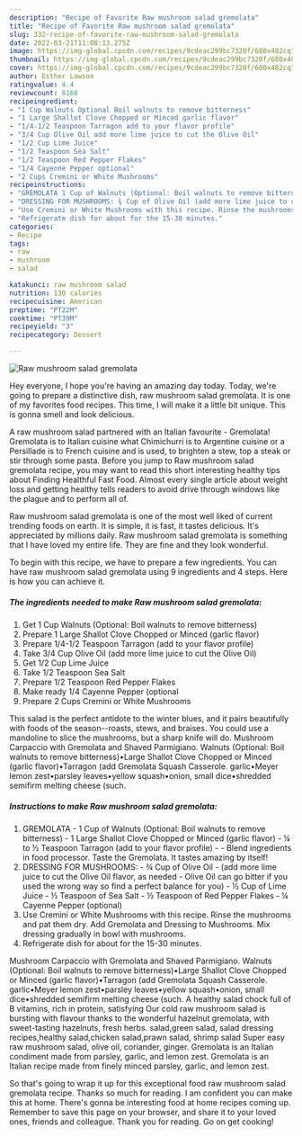 ```yaml
---
description: "Recipe of Favorite Raw mushroom salad gremolata"
title: "Recipe of Favorite Raw mushroom salad gremolata"
slug: 332-recipe-of-favorite-raw-mushroom-salad-gremolata
date: 2022-03-21T11:08:13.275Z
image: https://img-global.cpcdn.com/recipes/9cdeac299bc7320f/680x482cq70/raw-mushroom-salad-gremolata-recipe-main-photo.jpg
thumbnail: https://img-global.cpcdn.com/recipes/9cdeac299bc7320f/680x482cq70/raw-mushroom-salad-gremolata-recipe-main-photo.jpg
cover: https://img-global.cpcdn.com/recipes/9cdeac299bc7320f/680x482cq70/raw-mushroom-salad-gremolata-recipe-main-photo.jpg
author: Esther Lawson
ratingvalue: 4.4
reviewcount: 8168
recipeingredient:
- "1 Cup Walnuts Optional Boil walnuts to remove bitterness"
- "1 Large Shallot Clove Chopped or Minced garlic flavor"
- "1/4-1/2 Teaspoon Tarragon add to your flavor profile"
- "3/4 Cup Olive Oil add more lime juice to cut the Olive Oil"
- "1/2 Cup Lime Juice"
- "1/2 Teaspoon Sea Salt"
- "1/2 Teaspoon Red Pepper Flakes"
- "1/4 Cayenne Pepper optional"
- "2 Cups Cremini or White Mushrooms"
recipeinstructions:
- "GREMOLATA 1 Cup of Walnuts (Optional: Boil walnuts to remove bitterness) 1 Large Shallot Clove Chopped or Minced (garlic flavor) ¼ to ½ Teaspoon Tarragon (add to your flavor profile)  Blend ingredients in food processor. Taste the Gremolata. It tastes amazing by itself!"
- "DRESSING FOR MUSHROOMS: ¾ Cup of Olive Oil (add more lime juice to cut the Olive Oil flavor, as needed - Olive Oil can go bitter if you used the wrong way so find a perfect balance for you) ½ Cup of Lime Juice ½ Teaspoon of Sea Salt ½ Teaspoon of Red Pepper Flakes ¼ Cayenne Pepper (optional)"
- "Use Cremini or White Mushrooms with this recipe. Rinse the mushrooms and pat them dry. Add Gremolata and Dressing to Mushrooms. Mix dressing gradually in bowl with mushrooms."
- "Refrigerate dish for about for the 15-30 minutes."
categories:
- Recipe
tags:
- raw
- mushroom
- salad

katakunci: raw mushroom salad 
nutrition: 130 calories
recipecuisine: American
preptime: "PT22M"
cooktime: "PT39M"
recipeyield: "3"
recipecategory: Dessert

---
```



![Raw mushroom salad gremolata](https://img-global.cpcdn.com/recipes/9cdeac299bc7320f/680x482cq70/raw-mushroom-salad-gremolata-recipe-main-photo.jpg)

Hey everyone, I hope you're having an amazing day today. Today, we're going to prepare a distinctive dish, raw mushroom salad gremolata. It is one of my favorites food recipes. This time, I will make it a little bit unique. This is gonna smell and look delicious.

A raw mushroom salad partnered with an Italian favourite - Gremolata! Gremolata is to Italian cuisine what Chimichurri is to Argentine cuisine or a Persillade is to French cuisine and is used, to brighten a stew, top a steak or stir through some pasta. Before you jump to Raw mushroom salad gremolata recipe, you may want to read this short interesting healthy tips about Finding Healthful Fast Food. Almost every single article about weight loss and getting healthy tells readers to avoid drive through windows like the plague and to perform all of.

Raw mushroom salad gremolata is one of the most well liked of current trending foods on earth. It is simple, it is fast, it tastes delicious. It's appreciated by millions daily. Raw mushroom salad gremolata is something that I have loved my entire life. They are fine and they look wonderful.


To begin with this recipe, we have to prepare a few ingredients. You can have raw mushroom salad gremolata using 9 ingredients and 4 steps. Here is how you can achieve it.

<!--inarticleads1-->

##### The ingredients needed to make Raw mushroom salad gremolata:

1. Get 1 Cup Walnuts (Optional: Boil walnuts to remove bitterness)
1. Prepare 1 Large Shallot Clove Chopped or Minced (garlic flavor)
1. Prepare 1/4-1/2 Teaspoon Tarragon (add to your flavor profile)
1. Take 3/4 Cup Olive Oil (add more lime juice to cut the Olive Oil)
1. Get 1/2 Cup Lime Juice
1. Take 1/2 Teaspoon Sea Salt
1. Prepare 1/2 Teaspoon Red Pepper Flakes
1. Make ready 1/4 Cayenne Pepper (optional
1. Prepare 2 Cups Cremini or White Mushrooms


This salad is the perfect antidote to the winter blues, and it pairs beautifully with foods of the season--roasts, stews, and braises. You could use a mandoline to slice the mushrooms, but a sharp knife will do. Mushroom Carpaccio with Gremolata and Shaved Parmigiano. Walnuts (Optional: Boil walnuts to remove bitterness)•Large Shallot Clove Chopped or Minced (garlic flavor)•Tarragon (add Gremolata Squash Casserole. garlic•Meyer lemon zest•parsley leaves•yellow squash•onion, small dice•shredded semifirm melting cheese (such. 

<!--inarticleads2-->

##### Instructions to make Raw mushroom salad gremolata:

1. GREMOLATA - 1 Cup of Walnuts (Optional: Boil walnuts to remove bitterness) - 1 Large Shallot Clove Chopped or Minced (garlic flavor) - ¼ to ½ Teaspoon Tarragon (add to your flavor profile) -  - Blend ingredients in food processor. Taste the Gremolata. It tastes amazing by itself!
1. DRESSING FOR MUSHROOMS: - ¾ Cup of Olive Oil - (add more lime juice to cut the Olive Oil flavor, as needed - Olive Oil can go bitter if you used the wrong way so find a perfect balance for you) - ½ Cup of Lime Juice - ½ Teaspoon of Sea Salt - ½ Teaspoon of Red Pepper Flakes - ¼ Cayenne Pepper (optional)
1. Use Cremini or White Mushrooms with this recipe. Rinse the mushrooms and pat them dry. Add Gremolata and Dressing to Mushrooms. Mix dressing gradually in bowl with mushrooms.
1. Refrigerate dish for about for the 15-30 minutes.


Mushroom Carpaccio with Gremolata and Shaved Parmigiano. Walnuts (Optional: Boil walnuts to remove bitterness)•Large Shallot Clove Chopped or Minced (garlic flavor)•Tarragon (add Gremolata Squash Casserole. garlic•Meyer lemon zest•parsley leaves•yellow squash•onion, small dice•shredded semifirm melting cheese (such. A healthy salad chock full of B vitamins, rich in protein, satisfying Our cold raw mushroom salad is bursting with flavour thanks to the wonderful hazelnut gremolata, with sweet-tasting hazelnuts, fresh herbs. salad,green salad, salad dressing recipes,healthy salad,chicken salad,prawn salad, shrimp salad Super easy raw mushroom salad, olive oil, coriander, ginger. Gremolata is an Italian condiment made from parsley, garlic, and lemon zest. Gremolata is an Italian recipe made from finely minced parsley, garlic, and lemon zest. 

So that's going to wrap it up for this exceptional food raw mushroom salad gremolata recipe. Thanks so much for reading. I am confident you can make this at home. There's gonna be interesting food at home recipes coming up. Remember to save this page on your browser, and share it to your loved ones, friends and colleague. Thank you for reading. Go on get cooking!
